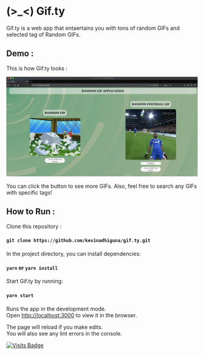# (>_<) Gif.ty

Gif.ty is a web app that entaertains you with tons of random GIFs and selected tag of Random GIFs.

## Demo :

This is how Gif.ty looks :<br>

<img src="https://raw.githubusercontent.com/kevinadhiguna/gif.ty/master/demo/full.png" />

You can click the button to see more GIFs. Also, feel free to search any GIFs with specific tags!

## How to Run :

Clone this repository :
#### `git clone https://github.com/kevinadhiguna/gif.ty.git`

In the project directory, you can install dependencies:
#### `yarn` or `yarn install`

Start Gif.ty by running:
#### `yarn start`

Runs the app in the development mode.\
Open [http://localhost:3000](http://localhost:3000) to view it in the browser.

The page will reload if you make edits.\
You will also see any lint errors in the console.

[![Visits Badge](https://badges.pufler.dev/visits/kevinadhiguna/gif.ty)](https://github.com/kevinadhiguna)

